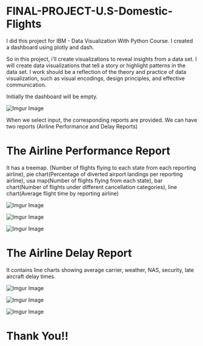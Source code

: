 # FINAL-PROJECT-U.S-Domestic-Flights

I did this project for IBM - Data Visualization With Python Course. I created a dashboard using plotly and dash.

So in this project, i’ll create visualizations to reveal insights from a data set. I will create data visualizations that tell a story or highlight patterns in the data set. I work should be a reflection of the theory and practice of data visualization, such as visual encodings, design principles, and effective communication.

Initially the dashboard will be empty.

![Imgur Image](https://imgur.com/xCKq47a.jpg)

When we select input, the corresponding reports are provided. We can have two reports (Airline Performance and Delay Reports)

# The Airline Performance Report

It has a treemap. (Number of flights flying to each state from each reporting airline), pie chart(Percentage of diverted airport landings per reporting airline), usa map(Number of flights flying from each state), bar chart(Number of flights under different cancellation categories), line chart(Average flight time by reporting airline)

![Imgur Image](https://imgur.com/NLVknRy.jpg)

![Imgur Image](https://imgur.com/BlTJs5h.jpg)

![Imgur Image](https://imgur.com/t8QRNxZ.jpg)

# The Airline Delay Report

It contains line charts showing average carrier, weather, NAS, security, late aircraft delay times.

![Imgur Image](https://imgur.com/mSs08nE.jpg)

![Imgur Image](https://imgur.com/lKlQ601.jpg)

![Imgur Image](https://imgur.com/BhaAZeG.jpg)

# Thank You!!
